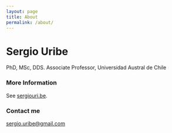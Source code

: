 ```yaml
---
layout: page
title: About
permalink: /about/
---
```


# Sergio Uribe
PhD, MSc, DDS. 
Associate Professor, Universidad Austral de Chile

### More Information

See  [sergiouri.be](http://sergiouri.be/ "sergiouri.be").

### Contact me

[sergio.uribe@gmail.com](mailto:sergio.uribe@gmail.com)
